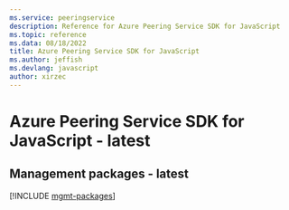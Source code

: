 ```yaml
---
ms.service: peeringservice
description: Reference for Azure Peering Service SDK for JavaScript
ms.topic: reference
ms.data: 08/18/2022
title: Azure Peering Service SDK for JavaScript
ms.author: jeffish
ms.devlang: javascript
author: xirzec
---
```

# Azure Peering Service SDK for JavaScript - latest

## Management packages - latest
[!INCLUDE [mgmt-packages](peering-service-mgmt-index.md)]